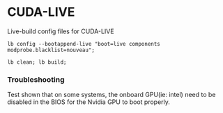 # CUDA-LIVE
Live-build config files for CUDA-LIVE

``` lb config --bootappend-live "boot=live components modprobe.blacklist=nouveau"; ```

``` lb clean; lb build; ```

### Troubleshooting
Test shown that on some systems, the onboard GPU(ie: intel) need to be disabled in the BIOS for the Nvidia GPU to boot properly.
